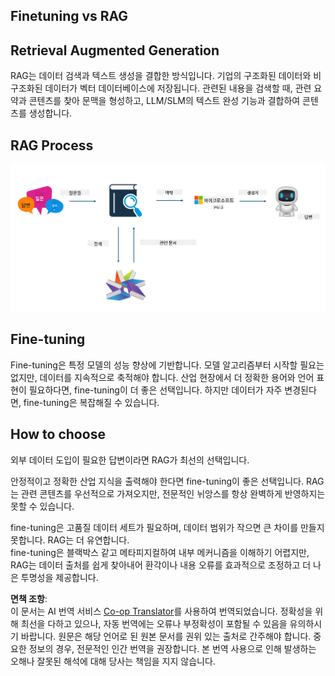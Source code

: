 <!--
CO_OP_TRANSLATOR_METADATA:
{
  "original_hash": "e4e010400c2918557b36bb932a14004c",
  "translation_date": "2025-05-08T05:19:15+00:00",
  "source_file": "md/03.FineTuning/FineTuning_vs_RAG.md",
  "language_code": "ko"
}
-->
## Finetuning vs RAG

## Retrieval Augmented Generation

RAG는 데이터 검색과 텍스트 생성을 결합한 방식입니다. 기업의 구조화된 데이터와 비구조화된 데이터가 벡터 데이터베이스에 저장됩니다. 관련된 내용을 검색할 때, 관련 요약과 콘텐츠를 찾아 문맥을 형성하고, LLM/SLM의 텍스트 완성 기능과 결합하여 콘텐츠를 생성합니다.

## RAG Process
![FinetuningvsRAG](../../../../translated_images/rag.2014adc59e6f6007bafac13e800a6cbc3e297fbb9903efe20a93129bd13987e9.ko.png)

## Fine-tuning
Fine-tuning은 특정 모델의 성능 향상에 기반합니다. 모델 알고리즘부터 시작할 필요는 없지만, 데이터를 지속적으로 축적해야 합니다. 산업 현장에서 더 정확한 용어와 언어 표현이 필요하다면, fine-tuning이 더 좋은 선택입니다. 하지만 데이터가 자주 변경된다면, fine-tuning은 복잡해질 수 있습니다.

## How to choose
외부 데이터 도입이 필요한 답변이라면 RAG가 최선의 선택입니다.

안정적이고 정확한 산업 지식을 출력해야 한다면 fine-tuning이 좋은 선택입니다. RAG는 관련 콘텐츠를 우선적으로 가져오지만, 전문적인 뉘앙스를 항상 완벽하게 반영하지는 못할 수 있습니다.

fine-tuning은 고품질 데이터 세트가 필요하며, 데이터 범위가 작으면 큰 차이를 만들지 못합니다. RAG는 더 유연합니다.  
fine-tuning은 블랙박스 같고 메타피지컬하여 내부 메커니즘을 이해하기 어렵지만, RAG는 데이터 출처를 쉽게 찾아내어 환각이나 내용 오류를 효과적으로 조정하고 더 나은 투명성을 제공합니다.

**면책 조항**:  
이 문서는 AI 번역 서비스 [Co-op Translator](https://github.com/Azure/co-op-translator)를 사용하여 번역되었습니다. 정확성을 위해 최선을 다하고 있으나, 자동 번역에는 오류나 부정확성이 포함될 수 있음을 유의하시기 바랍니다. 원문은 해당 언어로 된 원본 문서를 권위 있는 출처로 간주해야 합니다. 중요한 정보의 경우, 전문적인 인간 번역을 권장합니다. 본 번역 사용으로 인해 발생하는 오해나 잘못된 해석에 대해 당사는 책임을 지지 않습니다.